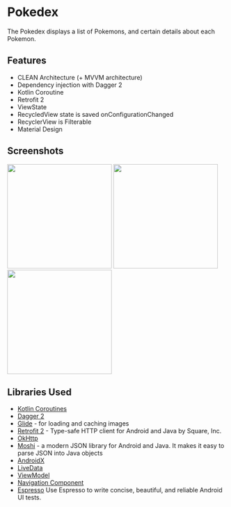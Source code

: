 
# Pokedex
The Pokedex displays a list of Pokemons, and certain details about each Pokemon.

## Features
* CLEAN Architecture (+ MVVM architecture)
* Dependency injection with Dagger 2
* Kotlin Coroutine
* Retrofit 2
* ViewState
* RecycledView state is saved onConfigurationChanged
* RecyclerView is Filterable
* Material Design

## Screenshots
<img src="../master/designs/list.png" width="240"> <img src="../master/designs/search.png" width="240"> <img src="../master/designs/detail.png" width="240">

## Libraries Used
* [Kotlin Coroutines](https://github.com/Kotlin/kotlinx.coroutines)
* [Dagger 2](https://github.com/google/dagger)
* [Glide](https://github.com/bumptech/glide) - for loading and caching images
* [Retrofit 2](https://github.com/square/retrofit) - Type-safe HTTP client for Android and Java by Square, Inc.
* [OkHttp](https://github.com/square/okhttp)
* [Moshi](https://github.com/square/moshi) - a modern JSON library for Android and Java. It makes it easy to parse JSON into Java objects
* [AndroidX](https://developer.android.com/jetpack/androidx/)
* [LiveData](https://developer.android.com/topic/libraries/architecture/livedata)
* [ViewModel](https://developer.android.com/topic/libraries/architecture/viewmodel)
* [Navigation Component](https://developer.android.com/guide/navigation)
* [Espresso](https://developer.android.com/training/testing/espresso/) Use Espresso to write concise, beautiful, and reliable Android UI tests.